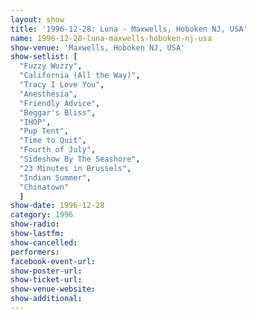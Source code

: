 ```yaml
---
layout: show
title: '1996-12-28: Luna - Maxwells, Hoboken NJ, USA'
name: 1996-12-28-luna-maxwells-hoboken-nj-usa
show-venue: 'Maxwells, Hoboken NJ, USA'
show-setlist: [
  "Fuzzy Wuzzy",
  "California (All the Way)",
  "Tracy I Love You",
  "Anesthesia",
  "Friendly Advice",
  "Beggar's Bliss",
  "IHOP",
  "Pup Tent",
  "Time to Quit",
  "Fourth of July",
  "Sideshow By The Seashore",
  "23 Minutes in Brussels",
  "Indian Summer",
  "Chinatown"
  ]
show-date: 1996-12-28
category: 1996
show-radio: 
show-lastfm: 
show-cancelled: 
performers: 
facebook-event-url: 
show-poster-url: 
show-ticket-url: 
show-venue-website: 
show-additional: 
---
```


